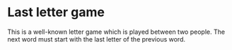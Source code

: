 # Last letter game
This is a well-known letter game which is played between two people. The next word must start with the last letter of the previous word.
